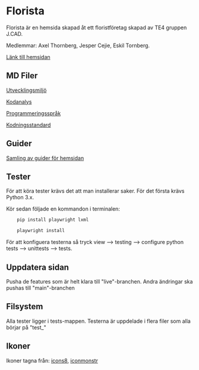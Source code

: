 # Florista

Florista är en hemsida skapad åt ett floristföretag skapad av TE4 gruppen J.CAD.

Medlemmar: Axel Thornberg, Jesper Cejie, Eskil Tornberg.

[Länk till hemsidan](https://ntig-uppsala.github.io/J.CAD-Florist/)

## MD Filer

[Utvecklingsmiljö](docs/development-environment-standard.md)

[Kodanalys](docs/code-analysis.md)

[Programmeringsspråk](docs/programming-language-standard.md)

[Kodningsstandard](docs/coding-standard.md)

## Guider

[Samling av guider för hemsidan](docs/guides.md)

## Tester

För att köra tester krävs det att man installerar saker. För det första krävs Python 3.x.

Kör sedan följade en kommandon i terminalen:

```bash
    pip install playwright lxml
```

```bash
    playwright install
```

För att konfiguera testerna så tryck view --> testing --> configure python tests --> unittests --> tests.

## Uppdatera sidan

Pusha de features som är helt klara till "live"-branchen. Andra ändringar ska pushas till "main"-branchen

## Filsystem

Alla tester ligger i tests-mappen. Testerna är uppdelade i flera filer som alla börjar på "test\_"

## Ikoner

Ikoner tagna från: [icons8](https://icons8.com/), [iconmonstr](https://iconmonstr.com/)
